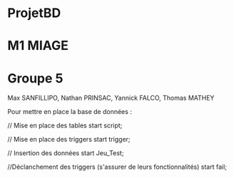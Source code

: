 # ProjetBD
# M1 MIAGE
# Groupe 5
 Max SANFILLIPO, 
 Nathan PRINSAC, 
 Yannick FALCO, 
 Thomas MATHEY

Pour mettre en place la base de données :

// Mise en place des tables
start script;

// Mise en place des triggers
start trigger;

// Insertion des données
start Jeu_Test;

//Déclanchement des triggers (s'assurer de leurs fonctionnalités)
start fail;
